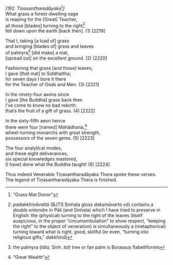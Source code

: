 *\[192. Tiṇasantharadāyaka*[^1]*\]*  
What grass a forest-dwelling sage  
is reaping for the \[Great\] Teacher,  
all those \[blades\] turning to the right[^2]  
fell down upon the earth \[back then\]. (1) \[2219\]

That I, taking \[a load of\] grass  
and bringing \[blades of\] grass and leaves  
of palmyra[^3] \[did make\] a mat,  
\[spread out\] on the excellent ground. (2) \[2220\]

Fashioning that grass \[and those\] leaves,  
I gave \[that mat\] to Siddhattha;  
for seven days I bore it there  
for the Teacher of Gods and Men. (3) \[2221\]

In the ninety-four aeons since  
I gave \[the Buddha\] grass back then  
I’ve come to know no bad rebirth:  
that’s the fruit of a gift of grass. (4) \[2222\]

In the sixty-fifth aeon hence  
there were four \[named\] Mahādhana,[^4]  
wheel-turning monarchs with great strength,  
possessors of the seven gems. (5) \[2223\]

The four analytical modes,  
and these eight deliverances,  
six special knowledges mastered,  
\[I have\] done what the Buddha taught! (6) \[2224\]

Thus indeed Venerable Tiṇasantharadāyaka Thera spoke these verses.  
The legend of Tiṇasantharadāyaka Thera is finished.

[^1]: “Grass Mat Donor”

[^2]: *padakkhiṇāvattā* (BJTS Sinhala gloss *dakṣiṇāvarta vä*) contains
    a *double entendre* in Pāli (and Sinhala) which I have tried to
    preserve in English: the (physical) turning to the right of the
    leaves (itself auspicious, in the proper “circumambulation” to show
    respect, “keeping the right” to the object of veneration) is
    simultaneously a (metaphorical) turning toward what is right, good,
    skillful (or even, “turning into religious gifts,” *dakkhiṇā*)

[^3]: the palmyra (*tāla,* Sinh. *tal*) tree or fan palm is Borassus
    flabelliformis

[^4]: “Great Wealth”
